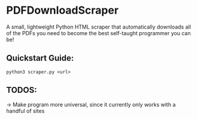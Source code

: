 # PDFDownloadScraper 

A small, lightweight Python HTML scraper that automatically downloads all of the PDFs you need to become the best self-taught programmer you can be! 

## Quickstart Guide: 
```
python3 scraper.py <url> 
```

## TODOS: 
-> Make program more universal, since it currently only works with a handful of sites 

